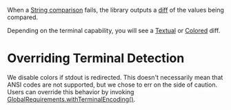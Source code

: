 When
a [String comparison](https://cowwoc.github.io/requirements.js/4.0.4/docs/api/ObjectVerifier.html#isEqualTo)
fails, the library outputs a [diff](https://en.wikipedia.org/wiki/Diff) of the values being compared.

Depending on the terminal capability, you will see a [Textual](Textual_Diff.md) or [Colored](Colored_Diff.md)
diff.

# Overriding Terminal Detection

We disable colors if stdout is redirected. This doesn't necessarily mean that ANSI codes are not supported,
but we chose
to err on the side of caution.
Users can override this behavior by
invoking [GlobalRequirements.withTerminalEncoding()](https://cowwoc.github.io/requirements.js/3.2.3/docs/api/module-GlobalRequirements-GlobalRequirements.html#.withTerminalEncoding).